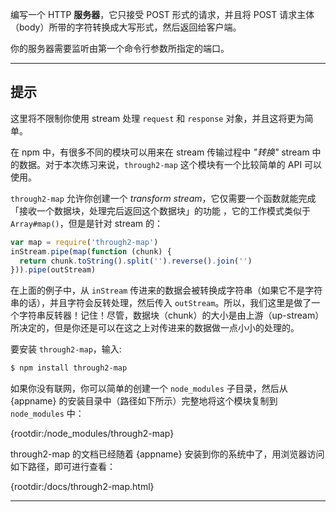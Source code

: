 编写一个 HTTP **服务器**，它只接受 POST 形式的请求，并且将 POST 请求主体（body）所带的字符转换成大写形式，然后返回给客户端。

你的服务器需要监听由第一个命令行参数所指定的端口。

----------------------------------------------------------------------
## 提示

这里将不限制你使用 stream 处理 `request` 和 `response` 对象，并且这将更为简单。

在 npm 中，有很多不同的模块可以用来在 stream 传输过程中 *"转换"* stream 中的数据。对于本次练习来说，`through2-map` 这个模块有一个比较简单的 API 可以使用。

`through2-map` 允许你创建一个 *transform stream*，它仅需要一个函数就能完成「接收一个数据块，处理完后返回这个数据块」的功能 ，它的工作模式类似于 `Array#map()`，但是是针对 stream 的：

```js
var map = require('through2-map')
inStream.pipe(map(function (chunk) {
  return chunk.toString().split('').reverse().join('')
})).pipe(outStream)
```

在上面的例子中，从 `inStream` 传进来的数据会被转换成字符串（如果它不是字符串的话），并且字符会反转处理，然后传入 `outStream`。所以，我们这里是做了一个字符串反转器！记住！尽管，数据块（chunk）的大小是由上游（up-stream）所决定的，但是你还是可以在这之上对传进来的数据做一点小小的处理的。

要安装 `through2-map`，输入:

```sh
$ npm install through2-map
```

如果你没有联网，你可以简单的创建一个 `node_modules` 子目录，然后从 {appname} 的安装目录中（路径如下所示）完整地将这个模块复制到 `node_modules` 中：

  {rootdir:/node_modules/through2-map}

through2-map 的文档已经随着 {appname} 安装到你的系统中了，用浏览器访问如下路径，即可进行查看：

  {rootdir:/docs/through2-map.html}

----------------------------------------------------------------------
